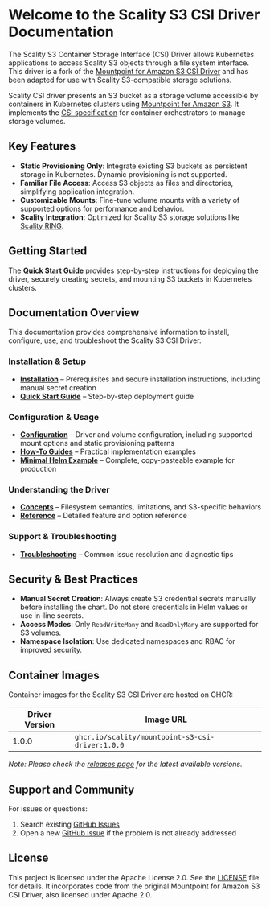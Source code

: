 # Welcome to the Scality S3 CSI Driver Documentation

The Scality S3 Container Storage Interface (CSI) Driver allows Kubernetes applications to access Scality S3 objects through a file system interface.
This driver is a fork of the [Mountpoint for Amazon S3 CSI Driver](https://github.com/awslabs/mountpoint-s3-csi-driver) and has been adapted for use with Scality S3-compatible storage solutions.

Scality CSI driver presents an S3 bucket as a storage volume accessible by containers in Kubernetes clusters using [Mountpoint for Amazon S3](https://github.com/awslabs/mountpoint-s3).
It implements the [CSI specification](https://github.com/container-storage-interface/spec/blob/master/spec.md) for container orchestrators to manage storage volumes.

## Key Features

- **Static Provisioning Only**: Integrate existing S3 buckets as persistent storage in Kubernetes. Dynamic provisioning is not supported.
- **Familiar File Access**: Access S3 objects as files and directories, simplifying application integration.
- **Customizable Mounts**: Fine-tune volume mounts with a variety of supported options for performance and behavior.
- **Scality Integration**: Optimized for Scality S3 storage solutions like [Scality RING](https://www.scality.com/ring/).

## Getting Started

The **[Quick Start Guide](quick-start.md)** provides step-by-step instructions for deploying the driver, securely creating secrets, and mounting S3 buckets in Kubernetes clusters.

## Documentation Overview

This documentation provides comprehensive information to install, configure, use, and troubleshoot the Scality S3 CSI Driver.

### Installation & Setup

- **[Installation](installation.md)** – Prerequisites and secure installation instructions, including manual secret creation
- **[Quick Start Guide](quick-start.md)** – Step-by-step deployment guide

### Configuration & Usage

- **[Configuration](configuration/index.md)** – Driver and volume configuration, including supported mount options and static provisioning patterns
- **[How-To Guides](how-to/static-provisioning.md)** – Practical implementation examples
- **[Minimal Helm Example](../examples/minimal-helm.yaml)** – Complete, copy-pasteable example for production

### Understanding the Driver

- **[Concepts](concepts/filesystem-semantics.md)** – Filesystem semantics, limitations, and S3-specific behaviors
- **[Reference](reference/access-modes.md)** – Detailed feature and option reference

### Support & Troubleshooting

- **[Troubleshooting](troubleshooting.md)** – Common issue resolution and diagnostic tips

## Security & Best Practices

- **Manual Secret Creation**: Always create S3 credential secrets manually before installing the chart. Do not store credentials in Helm values or use in-line secrets.
- **Access Modes**: Only `ReadWriteMany` and `ReadOnlyMany` are supported for S3 volumes.
- **Namespace Isolation**: Use dedicated namespaces and RBAC for improved security.

## Container Images

Container images for the Scality S3 CSI Driver are hosted on GHCR:

| Driver Version | Image URL                                                                 |
|----------------|---------------------------------------------------------------------------|
| 1.0.0          | `ghcr.io/scality/mountpoint-s3-csi-driver:1.0.0`                          |

*Note: Please check the [releases page](https://github.com/scality/mountpoint-s3-csi-driver/releases) for the latest available versions.*

## Support and Community

For issues or questions:

1. Search existing [GitHub Issues](https://github.com/scality/mountpoint-s3-csi-driver/issues)
2. Open a new [GitHub Issue](https://github.com/scality/mountpoint-s3-csi-driver/issues) if the problem is not already addressed

## License

This project is licensed under the Apache License 2.0. See the [LICENSE](https://github.com/scality/mountpoint-s3-csi-driver/blob/main/LICENSE) file for details.
It incorporates code from the original Mountpoint for Amazon S3 CSI Driver, also licensed under Apache 2.0.
